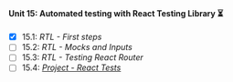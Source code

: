 #### Unit 15: Automated testing with React Testing Library :hourglass_flowing_sand:

- [X] 15.1: _RTL - First steps_
- [ ] 15.2: _RTL - Mocks and Inputs_
- [ ] 15.3: _RTL - Testing React Router_
- [ ] 15.4: [_Project - React Tests_]()
